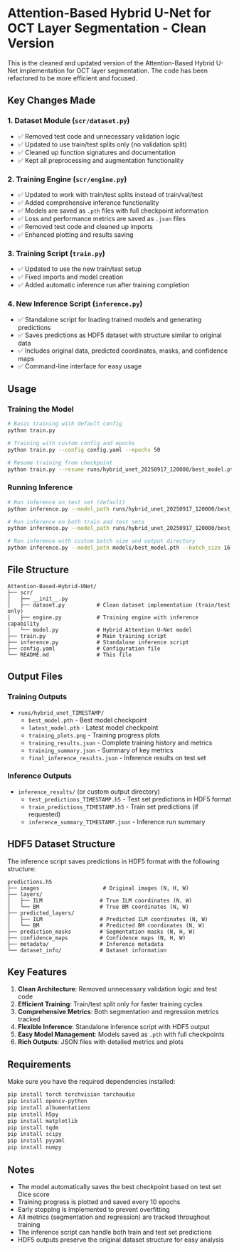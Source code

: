 # Attention-Based Hybrid U-Net for OCT Layer Segmentation - Clean Version

This is the cleaned and updated version of the Attention-Based Hybrid U-Net implementation for OCT layer segmentation. The code has been refactored to be more efficient and focused.

## Key Changes Made

### 1. Dataset Module (`scr/dataset.py`)
- ✅ Removed test code and unnecessary validation logic
- ✅ Updated to use train/test splits only (no validation split)
- ✅ Cleaned up function signatures and documentation
- ✅ Kept all preprocessing and augmentation functionality

### 2. Training Engine (`scr/engine.py`)
- ✅ Updated to work with train/test splits instead of train/val/test
- ✅ Added comprehensive inference functionality
- ✅ Models are saved as `.pth` files with full checkpoint information
- ✅ Loss and performance metrics are saved as `.json` files
- ✅ Removed test code and cleaned up imports
- ✅ Enhanced plotting and results saving

### 3. Training Script (`train.py`)
- ✅ Updated to use the new train/test setup
- ✅ Fixed imports and model creation
- ✅ Added automatic inference run after training completion

### 4. New Inference Script (`inference.py`)
- ✅ Standalone script for loading trained models and generating predictions
- ✅ Saves predictions as HDF5 dataset with structure similar to original data
- ✅ Includes original data, predicted coordinates, masks, and confidence maps
- ✅ Command-line interface for easy usage

## Usage

### Training the Model

```bash
# Basic training with default config
python train.py

# Training with custom config and epochs
python train.py --config config.yaml --epochs 50

# Resume training from checkpoint
python train.py --resume runs/hybrid_unet_20250917_120000/best_model.pth --epochs 100
```

### Running Inference

```bash
# Run inference on test set (default)
python inference.py --model_path runs/hybrid_unet_20250917_120000/best_model.pth

# Run inference on both train and test sets
python inference.py --model_path runs/hybrid_unet_20250917_120000/best_model.pth --both

# Run inference with custom batch size and output directory
python inference.py --model_path models/best_model.pth --batch_size 16 --output_dir my_results
```

## File Structure

```
Attention-Based-Hybrid-UNet/
├── scr/
│   ├── __init__.py
│   ├── dataset.py          # Clean dataset implementation (train/test only)
│   ├── engine.py           # Training engine with inference capability
│   └── model.py            # Hybrid Attention U-Net model
├── train.py                # Main training script
├── inference.py            # Standalone inference script
├── config.yaml             # Configuration file
└── README.md               # This file
```

## Output Files

### Training Outputs
- `runs/hybrid_unet_TIMESTAMP/`
  - `best_model.pth` - Best model checkpoint
  - `latest_model.pth` - Latest model checkpoint
  - `training_plots.png` - Training progress plots
  - `training_results.json` - Complete training history and metrics
  - `training_summary.json` - Summary of key metrics
  - `final_inference_results.json` - Inference results on test set

### Inference Outputs
- `inference_results/` (or custom output directory)
  - `test_predictions_TIMESTAMP.h5` - Test set predictions in HDF5 format
  - `train_predictions_TIMESTAMP.h5` - Train set predictions (if requested)
  - `inference_summary_TIMESTAMP.json` - Inference run summary

## HDF5 Dataset Structure

The inference script saves predictions in HDF5 format with the following structure:

```
predictions.h5
├── images                    # Original images (N, H, W)
├── layers/
│   ├── ILM                  # True ILM coordinates (N, W)
│   └── BM                   # True BM coordinates (N, W)
├── predicted_layers/
│   ├── ILM                  # Predicted ILM coordinates (N, W)
│   └── BM                   # Predicted BM coordinates (N, W)
├── prediction_masks         # Segmentation masks (N, H, W)
├── confidence_maps          # Confidence maps (N, H, W)
├── metadata/                # Inference metadata
└── dataset_info/            # Dataset information
```

## Key Features

1. **Clean Architecture**: Removed unnecessary validation logic and test code
2. **Efficient Training**: Train/test split only for faster training cycles
3. **Comprehensive Metrics**: Both segmentation and regression metrics tracked
4. **Flexible Inference**: Standalone inference script with HDF5 output
5. **Easy Model Management**: Models saved as `.pth` with full checkpoints
6. **Rich Outputs**: JSON files with detailed metrics and plots

## Requirements

Make sure you have the required dependencies installed:

```bash
pip install torch torchvision torchaudio
pip install opencv-python
pip install albumentations
pip install h5py
pip install matplotlib
pip install tqdm
pip install scipy
pip install pyyaml
pip install numpy
```

## Notes

- The model automatically saves the best checkpoint based on test set Dice score
- Training progress is plotted and saved every 10 epochs
- Early stopping is implemented to prevent overfitting
- All metrics (segmentation and regression) are tracked throughout training
- The inference script can handle both train and test set predictions
- HDF5 outputs preserve the original dataset structure for easy analysis